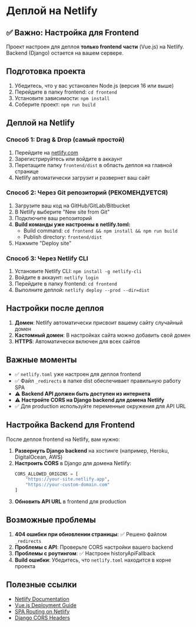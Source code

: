 # Деплой на Netlify

## ✅ Важно: Настройка для Frontend

Проект настроен для деплоя **только frontend части** (Vue.js) на Netlify. Backend (Django) остается на вашем сервере.

## Подготовка проекта

1. Убедитесь, что у вас установлен Node.js (версия 16 или выше)
2. Перейдите в папку frontend: `cd frontend`
3. Установите зависимости: `npm install`
4. Соберите проект: `npm run build`

## Деплой на Netlify

### Способ 1: Drag & Drop (самый простой)

1. Перейдите на [netlify.com](https://netlify.com)
2. Зарегистрируйтесь или войдите в аккаунт
3. Перетащите папку `frontend/dist` в область деплоя на главной странице
4. Netlify автоматически загрузит и развернет ваш сайт

### Способ 2: Через Git репозиторий (РЕКОМЕНДУЕТСЯ)

1. Загрузите ваш код на GitHub/GitLab/Bitbucket
2. В Netlify выберите "New site from Git"
3. Подключите ваш репозиторий
4. **Build команды уже настроены в netlify.toml:**
   - Build command: `cd frontend && npm install && npm run build`
   - Publish directory: `frontend/dist`
5. Нажмите "Deploy site"

### Способ 3: Через Netlify CLI

1. Установите Netlify CLI: `npm install -g netlify-cli`
2. Войдите в аккаунт: `netlify login`
3. Перейдите в папку frontend: `cd frontend`
4. Выполните деплой: `netlify deploy --prod --dir=dist`

## Настройки после деплоя

1. **Домен**: Netlify автоматически присвоит вашему сайту случайный домен
2. **Кастомный домен**: В настройках сайта можно добавить свой домен
3. **HTTPS**: Автоматически включен для всех сайтов

## Важные моменты

- ✅ `netlify.toml` уже настроен для деплоя frontend
- ✅ Файл `_redirects` в папке dist обеспечивает правильную работу SPA
- ⚠️ **Backend API должен быть доступен из интернета**
- ⚠️ **Настройте CORS на Django backend для домена Netlify**
- ✅ Для production используйте переменные окружения для API URL

## Настройка Backend для Frontend

После деплоя frontend на Netlify, вам нужно:

1. **Развернуть Django backend** на хостинге (например, Heroku, DigitalOcean, AWS)
2. **Настроить CORS** в Django для домена Netlify:
   ```python
   CORS_ALLOWED_ORIGINS = [
       "https://your-site.netlify.app",
       "https://your-custom-domain.com"
   ]
   ```
3. **Обновить API URL** в frontend для production

## Возможные проблемы

1. **404 ошибки при обновлении страницы**: ✅ Решено файлом `_redirects`
2. **Проблемы с API**: Проверьте CORS настройки вашего backend
3. **Проблемы с роутингом**: ✅ Настроен historyApiFallback
4. **Build ошибки**: Убедитесь, что `netlify.toml` находится в корне проекта

## Полезные ссылки

- [Netlify Documentation](https://docs.netlify.com/)
- [Vue.js Deployment Guide](https://vuejs.org/guide/deployment.html)
- [SPA Routing on Netlify](https://docs.netlify.com/routing/redirects/rewrites-proxies/#history-pushstate-and-single-page-apps)
- [Django CORS Headers](https://pypi.org/project/django-cors-headers/)

